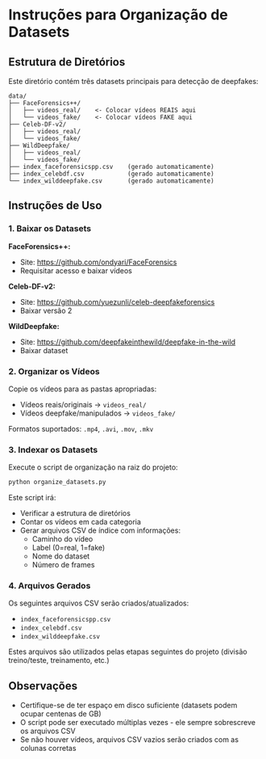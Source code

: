 # Instruções para Organização de Datasets

## Estrutura de Diretórios

Este diretório contém três datasets principais para detecção de deepfakes:

```
data/
├── FaceForensics++/
│   ├── videos_real/    <- Colocar vídeos REAIS aqui
│   └── videos_fake/    <- Colocar vídeos FAKE aqui
├── Celeb-DF-v2/
│   ├── videos_real/
│   └── videos_fake/
├── WildDeepfake/
│   ├── videos_real/
│   └── videos_fake/
├── index_faceforensicspp.csv    (gerado automaticamente)
├── index_celebdf.csv            (gerado automaticamente)
└── index_wilddeepfake.csv       (gerado automaticamente)
```

## Instruções de Uso

### 1. Baixar os Datasets

**FaceForensics++:**
- Site: https://github.com/ondyari/FaceForensics
- Requisitar acesso e baixar vídeos

**Celeb-DF-v2:**
- Site: https://github.com/yuezunli/celeb-deepfakeforensics
- Baixar versão 2

**WildDeepfake:**
- Site: https://github.com/deepfakeinthewild/deepfake-in-the-wild
- Baixar dataset

### 2. Organizar os Vídeos

Copie os vídeos para as pastas apropriadas:
- Vídeos reais/originais → `videos_real/`
- Vídeos deepfake/manipulados → `videos_fake/`

Formatos suportados: `.mp4`, `.avi`, `.mov`, `.mkv`

### 3. Indexar os Datasets

Execute o script de organização na raiz do projeto:

```bash
python organize_datasets.py
```

Este script irá:
- Verificar a estrutura de diretórios
- Contar os vídeos em cada categoria
- Gerar arquivos CSV de índice com informações:
  - Caminho do vídeo
  - Label (0=real, 1=fake)
  - Nome do dataset
  - Número de frames

### 4. Arquivos Gerados

Os seguintes arquivos CSV serão criados/atualizados:
- `index_faceforensicspp.csv`
- `index_celebdf.csv`
- `index_wilddeepfake.csv`

Estes arquivos são utilizados pelas etapas seguintes do projeto (divisão treino/teste, treinamento, etc.)

## Observações

- Certifique-se de ter espaço em disco suficiente (datasets podem ocupar centenas de GB)
- O script pode ser executado múltiplas vezes - ele sempre sobrescreve os arquivos CSV
- Se não houver vídeos, arquivos CSV vazios serão criados com as colunas corretas
